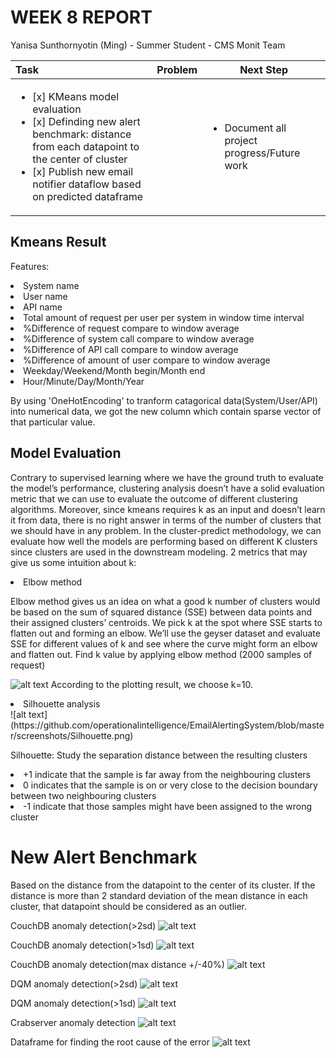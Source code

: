 WEEK 8 REPORT
==============
Yanisa Sunthornyotin (Ming) - Summer Student - CMS Monit Team

|        Task        |  Problem  | Next Step  | 
|:--------|------------| ------------|
| <ul><li>[x] KMeans model evaluation</li><li>[x] Definding new alert benchmark: distance from each datapoint to the center of cluster</li><li>[x] Publish new email notifier dataflow based on predicted dataframe</li></ul>|<ul></ul> | <ul><li>Document all project progress/Future work</li><ul> |
 
 
Kmeans Result
------------------
Features:
<li>System name</li>
<li>User name</li>
<li>API name</li>
<li>Total amount of request per user per system in window time interval</li>
<li>%Difference of request compare to window average</li>
<li>%Difference of system call compare to window average</li>
<li>%Difference of API call compare to window average</li>
<li>%Difference of amount of user compare to window average</li>
<li>Weekday/Weekend/Month begin/Month end</li>
<li>Hour/Minute/Day/Month/Year</li>

By using 'OneHotEncoding' to tranform catagorical data(System/User/API) into numerical data, we got the new column which contain sparse vector of that particular value.
 
Model Evaluation
------------------
Contrary to supervised learning where we have the ground truth to evaluate the model’s performance, clustering analysis doesn’t have a solid evaluation metric that we can use to evaluate the outcome of different clustering algorithms. Moreover, since kmeans requires k as an input and doesn’t learn it from data, there is no right answer in terms of the number of clusters that we should have in any problem. In the cluster-predict methodology, we can evaluate how well the models are performing based on different K clusters since clusters are used in the downstream modeling.
2 metrics that may give us some intuition about k:

<li>Elbow method</li>

Elbow method gives us an idea on what a good k number of clusters would be based on the sum of squared distance (SSE) between data points and their assigned clusters’ centroids. We pick k at the spot where SSE starts to flatten out and forming an elbow. We’ll use the geyser dataset and evaluate SSE for different values of k and see where the curve might form an elbow and flatten out.
Find k value by applying elbow method (2000 samples of request)

![alt text](https://github.com/operationalintelligence/EmailAlertingSystem/blob/master/screenshots/ElbowNoScaler.png)
According to the plotting result, we choose k=10.

<li>Silhouette analysis</li>
![alt text](https://github.com/operationalintelligence/EmailAlertingSystem/blob/master/screenshots/Silhouette.png)

Silhouette: Study the separation distance between the resulting clusters
<li>+1 indicate that the sample is far away from the neighbouring clusters</li>
<li>0 indicates that the sample is on or very close to the decision boundary between two neighbouring clusters</li>
<li>-1 indicate that those samples might have been assigned to the wrong cluster</li>

New Alert Benchmark
========
Based on the distance from the datapoint to the center of its cluster. If the distance is more than 2 standard deviation of the mean distance in each cluster, that datapoint should be considered as an outlier.

CouchDB anomaly detection(>2sd)
![alt text](https://github.com/operationalintelligence/EmailAlertingSystem/blob/master/screenshots/couchdb_2sd.png)

CouchDB anomaly detection(>1sd)
![alt text](https://github.com/operationalintelligence/EmailAlertingSystem/blob/master/screenshots/couchdb_1sd.png)

CouchDB anomaly detection(max distance +/-40%)
![alt text](https://github.com/operationalintelligence/EmailAlertingSystem/blob/master/screenshots/couchdb_out40%.png)


DQM anomaly detection(>2sd)
![alt text](https://github.com/operationalintelligence/EmailAlertingSystem/blob/master/screenshots/dqm_2sd.png)


DQM anomaly detection(>1sd)
![alt text](https://github.com/operationalintelligence/EmailAlertingSystem/blob/master/screenshots/dqm_1sd.png)


Crabserver anomaly detection
![alt text](https://github.com/operationalintelligence/EmailAlertingSystem/blob/master/screenshots/crabserver_1sd.png)


Dataframe for finding the root cause of the error
![alt text](https://github.com/operationalintelligence/EmailAlertingSystem/blob/master/screenshots/rootcause_df.png)



